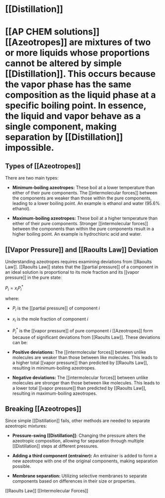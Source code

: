 # [[Distillation]]
# [[AP CHEM solutions]] [[Azeotropes]] are mixtures of two or more liquids whose proportions cannot be altered by simple [[Distillation]].  This occurs because the vapor phase has the same composition as the liquid phase at a specific boiling point.  In essence, the liquid and vapor behave as a single component, making separation by [[Distillation]] impossible.

## Types of [[Azeotropes]] 
There are two main types:

* **Minimum-boiling azeotropes:** These boil at a lower temperature than either of their pure components.  The [[intermolecular forces]] between the components are weaker than those within the pure components, leading to a lower boiling point.  An example is ethanol and water (95.6% ethanol).

* **Maximum-boiling azeotropes:** These boil at a higher temperature than either of their pure components.  Stronger [[intermolecular forces]] between the components than within the pure components result in a higher boiling point.  An example is hydrochloric acid and water.


## [[Vapor Pressure]] and [[Raoults Law]] Deviation

Understanding azeotropes requires examining deviations from [[Raoults Law]].  [[Raoults Law]] states that the [[partial pressure]] of a component in an ideal solution is proportional to its mole fraction and its [[vapor pressure]] in the pure state:

$P_i = x_i P_i^*$

where:

* $P_i$ is the [[partial pressure]] of component $i$
* $x_i$ is the mole fraction of component $i$
* $P_i^*$ is the [[vapor pressure]] of pure component $i$
 [[Azeotropes]] form because of significant deviations from [[Raoults Law]].  These deviations can be:

* **Positive deviations:**  The [[intermolecular forces]] between unlike molecules are weaker than those between like molecules.  This leads to a higher total [[vapor pressure]] than predicted by [[Raoults Law]], resulting in minimum-boiling azeotropes.

* **Negative deviations:** The [[intermolecular forces]] between unlike molecules are stronger than those between like molecules. This leads to a lower total [[vapor pressure]] than predicted by [[Raoults Law]], resulting in maximum-boiling azeotropes.


## Breaking [[Azeotropes]] 
Since simple [[Distillation]] fails, other methods are needed to separate azeotropic mixtures:

* **Pressure-swing [[Distillation]]:** Changing the pressure alters the azeotropic composition, allowing for separation through multiple [[Distillation]] steps at different pressures.

* **Adding a third component (entrainer):** An entrainer is added to form a new azeotrope with one of the original components, making separation possible.

* **Membrane separation:**  Utilizing selective membranes to separate components based on differences in their size or properties.


[[Raoults Law]]  [[Intermolecular Forces]]